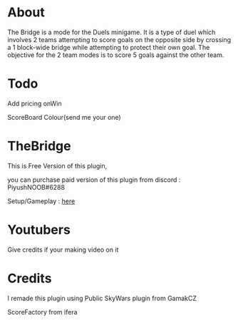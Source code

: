 # About
The Bridge is a mode for the Duels minigame. It is a type of duel which involves 2 teams attempting to score goals on the opposite side by crossing a 1 block-wide bridge while attempting to protect their own goal. The objective for the 2 team modes is to score 5 goals against the other team.
#
# Todo
Add pricing onWin

ScoreBoard Colour(send me your one)

# TheBridge

This is Free Version of this plugin,

you can purchase paid version of this plugin from discord :
PiyushNOOB#6288

Setup/Gameplay : [here](https://youtu.be/i4Y9FLmpk0g)
#
# Youtubers
Give credits if your making video on it
#
# Credits
I remade this plugin using Public SkyWars plugin from GamakCZ

ScoreFactory from ifera
#
